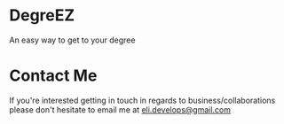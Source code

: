 # DegreEZ
 An easy way to get to your degree


# Contact Me
If you're interested getting in touch in regards to business/collaborations 
please don't hesitate to email me at eli.develops@gmail.com